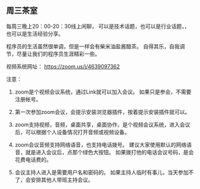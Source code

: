 ## 周三茶室

每周三晚上20：00-20：30线上闲聊， 可以是技术话题，也可以是行业话题，，也可以是生活经验分享。

程序员的生活虽然很单调，但是一样会有柴米油盐酱醋茶。 自得其乐，自我调节，尽量让我们的程序员生涯精彩一些。


视频系统网址： https://zoom.us/j/4639097362

注意：

1. zoom是个视频会议系统，通过Link就可以加入会议。 如果只是参会，不需要注册帐号。

2. 第一次参加zoom会议，会提示安装浏览器插件，按着提示安装插件就可以。

3. zoom支持视频，音频，桌面共享，桌面协作，是个视频会议系统，进入会议后，可以根据个人设备情况打开音频或视频设备。

4. zoom会议音频支持网络语音，也支持电话拨号。 建议大家使用默认的网络语音，就是进入会议后，点那个绿色大按钮。
如果拨打他的电话会议号码，是会花费电话费的。

5. 会议主持人进入是需要用户名和密码的。  如果主持人临时有事儿，当天参加不了，会安排其他人带班主持会议。







